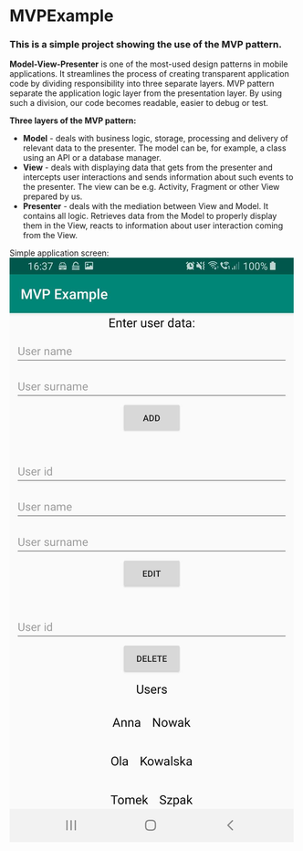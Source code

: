# MVPExample
### This is a simple project showing the use of the MVP pattern.

**Model-View-Presenter** is one of the most-used design patterns in mobile applications. It streamlines the process of creating transparent application code by dividing responsibility into three separate layers. MVP pattern separate the application logic layer from the presentation layer. By using such a division, our code becomes readable, easier to debug or test.

**Three layers of the MVP pattern:**
- **Model** - deals with business logic, storage, processing and delivery of relevant data to the presenter. The model can be, for example, a class using an API or a database manager.
- **View** - deals with displaying data that gets from the presenter and intercepts user interactions and sends information about such events to the presenter. The view can be e.g. Activity, Fragment or other View prepared by us.
- **Presenter** - deals with the mediation between View and Model. It contains all logic. Retrieves data from the Model to properly display them in the View, reacts to information about user interaction coming from the View.

Simple application screen:
![main](main_screen.JPG)
